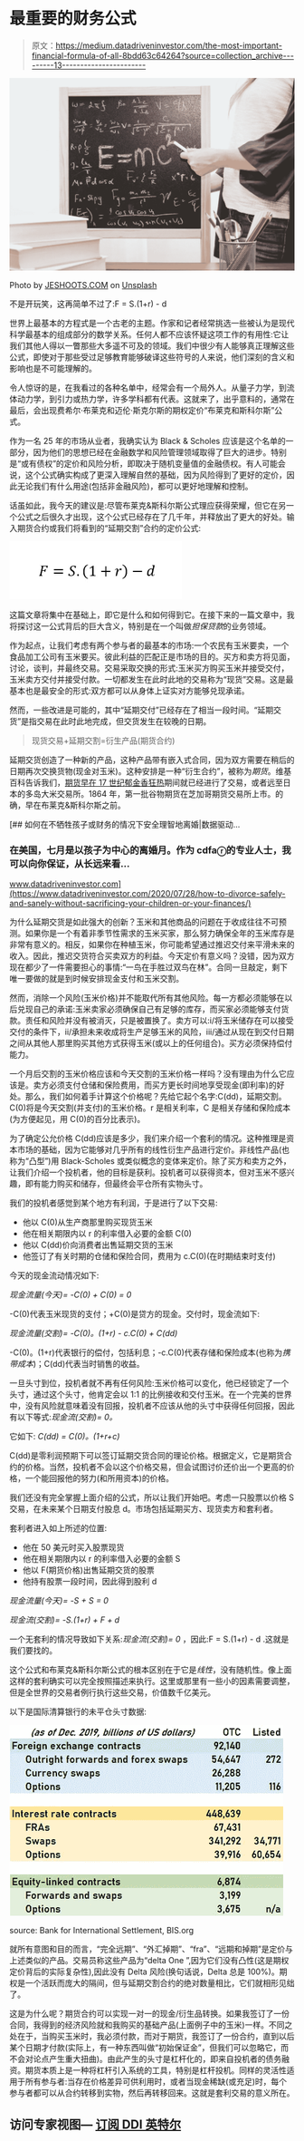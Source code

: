 # 最重要的财务公式

> 原文：<https://medium.datadriveninvestor.com/the-most-important-financial-formula-of-all-8bdd63c64264?source=collection_archive---------13----------------------->

![](img/18afb56b1c90240f34d63fbfac06a306.png)

Photo by [JESHOOTS.COM](https://unsplash.com/@jeshoots?utm_source=unsplash&utm_medium=referral&utm_content=creditCopyText) on [Unsplash](https://unsplash.com/s/photos/mathematics?utm_source=unsplash&utm_medium=referral&utm_content=creditCopyText)

不是开玩笑，这再简单不过了:F = S.(1+r) - d

世界上最基本的方程式是一个古老的主题。作家和记者经常挑选一些被认为是现代科学最基本的组成部分的数学关系。任何人都不应该怀疑这项工作的有用性:它让我们其他人得以一瞥那些大多遥不可及的领域。我们中很少有人能够真正理解这些公式，即使对于那些受过足够教育能够破译这些符号的人来说，他们深刻的含义和影响也是不可能理解的。

令人惊讶的是，在我看过的各种名单中，经常会有一个局外人。从量子力学，到流体动力学，到引力或热力学，许多学科都有代表。这就来了，出乎意料的，通常在最后，会出现费希尔·布莱克和迈伦·斯克尔斯的期权定价“布莱克和斯科尔斯”公式。

作为一名 25 年的市场从业者，我确实认为 Black & Scholes 应该是这个名单的一部分，因为他们的思想已经在金融数学和风险管理领域取得了巨大的进步。特别是“或有债权”的定价和风险分析，即取决于随机变量值的金融债权。有人可能会说，这个公式确实构成了更深入理解自然的基础，因为风险得到了更好的定价，因此无论我们有什么用途(包括非金融风险)，都可以更好地理解和控制。

话虽如此，我今天的建议是:尽管布莱克&斯科尔斯公式理应获得荣耀，但它在另一个公式之后很久才出现，这个公式已经存在了几千年，并释放出了更大的好处。输入期货合约或我们将看到的“延期交割”合约的定价公式:

![](img/13e11cba8c8322575ae74f06f22f079f.png)

这篇文章将集中在基础上，即它是什么和如何得到它。在接下来的一篇文章中，我将探讨这一公式背后的巨大含义，特别是在一个叫做*担保贷款*的业务领域。

作为起点，让我们考虑有两个参与者的最基本的市场:一个农民有玉米要卖，一个食品加工公司有玉米要买。彼此利益的匹配正是市场的目的。买方和卖方将见面，讨论，谈判，并最终交易。交易采取交换的形式:玉米买方购买玉米并接受交付，玉米卖方交付并接受付款。一切都发生在此时此地的交易称为“现货”交易。这是最基本也是最安全的形式:双方都可以从身体上证实对方能够兑现承诺。

然而，一些改进是可能的，其中“延期交付”已经存在了相当一段时间。“延期交货”是指交易在此时此地完成，但交货发生在较晚的日期。

> 现货交易+延期交割=衍生产品(期货合约)

延期交货创造了一种新的产品，这种产品带有嵌入式合同，因为双方需要在稍后的日期再次交换货物(现金对玉米)。这种安排是一种“衍生合约”，被称为*期货*。维基百科告诉我们，[期货早在 17 世纪](https://en.wikipedia.org/wiki/Futures_contract)[郁金香狂热](https://en.wikipedia.org/wiki/Tulip_mania)期间就已经进行了交易，或者远至日本的多岛大米交易所。1864 年，第一批谷物期货在芝加哥期货交易所上市。的确，早在布莱克&斯科尔斯之前。

[](https://www.datadriveninvestor.com/2020/07/28/how-to-divorce-safely-and-sanely-without-sacrificing-your-children-or-your-finances/) [## 如何在不牺牲孩子或财务的情况下安全理智地离婚|数据驱动…

### 在美国，七月是以孩子为中心的离婚月。作为 cdfaⓡ的专业人士，我可以向你保证，从长远来看…

www.datadriveninvestor.com](https://www.datadriveninvestor.com/2020/07/28/how-to-divorce-safely-and-sanely-without-sacrificing-your-children-or-your-finances/) 

为什么延期交货是如此强大的创新？玉米和其他商品的问题在于收成往往不可预测。如果你是一个有着非季节性需求的玉米买家，那么努力确保全年的玉米库存是非常有意义的。相反，如果你在种植玉米，你可能希望通过推迟交付来平滑未来的收入。因此，推迟交货符合买卖双方的利益。今天定价有意义吗？没错，因为双方现在都少了一件需要担心的事情:“一鸟在手胜过双鸟在林”。合同一旦敲定，剩下唯一要做的就是到时候安排现金支付和玉米交割。

然而，消除一个风险(玉米价格)并不能取代所有其他风险。每一方都必须能够在以后兑现自己的承诺:玉米卖家必须确保自己有足够的库存，而买家必须能够支付货款。责任和风险并没有被消灭，只是被置换了。卖方可以:i/将玉米储存在可以接受交付的条件下，ii/承担未来收成将生产足够玉米的风险，iii/通过从现在到交付日期之间从其他人那里购买其他方式获得玉米(或以上的任何组合)。买方必须保持偿付能力。

一个月后交割的玉米价格应该和今天交割的玉米价格一样吗？没有理由为什么它应该是。卖方必须支付仓储和保险费用，而买方更长时间地享受现金(即利率)的好处。那么，我们如何着手计算这个价格呢？先给它起个名字:C(dd)，延期交割。C(0)将是今天交割(并支付)的玉米价格。r 是相关利率，C 是相关存储和保险成本(为方便起见，用 C(0)的百分比表示)。

为了确定公允价格 C(dd)应该是多少，我们来介绍一个套利的情况。这种推理是资本市场的基础，因为它能够对几乎所有的线性衍生产品进行定价。非线性产品(也称为“凸型”)用 Black-Scholes 或类似概念的变体来定价。除了买方和卖方之外，让我们介绍一个投机者，他的目标是获利。投机者可以获得资本，但对玉米不感兴趣，即有能力购买和储存，但最终会平仓所有实物头寸。

我们的投机者感觉到某个地方有利润，于是进行了以下交易:

*   他以 C(0)从生产商那里购买现货玉米
*   他在相关期限内以 r 的利率借入必要的金额 C(0)
*   他以 C(dd)价向消费者出售延期交货的玉米
*   他签订了有关时期的仓储和保险合同，费用为 c.C(0)(在时期结束时支付)

今天的现金流动情况如下:

*现金流量(今天)= -C(0) + C(0) = 0*

-C(0)代表玉米现货的支付；+C(0)是贷方的现金。交付时，现金流如下:

*现金流量(交割)= -C(0)。(1+r) - c.C(0) + C(dd)*

-C(0)。(1+r)代表银行的偿付，包括利息；-c.C(0)代表存储和保险成本(也称为*携带成本*)；C(dd)代表当时销售的收益。

一旦头寸到位，投机者就不再有任何风险:玉米价格可以变化，他已经锁定了一个头寸，通过这个头寸，他肯定会以 1:1 的比例接收和交付玉米。在一个完美的世界中，没有风险就意味着没有回报，投机者不应该从他的头寸中获得任何回报，因此有以下等式:*现金流(交割)= 0。*

它如下: *C(dd) = C(0)。(1+r+c)*

C(dd)是零利润预期下可以签订延期交货合同的理论价格。根据定义，它是期货合约的价格。当然，投机者不会以这个价格交易，但会试图讨价还价出一个更高的价格，一个能回报他的努力(和所用资本)的价格。

我们还没有完全掌握上面介绍的公式，所以让我们开始吧。考虑一只股票以价格 S 交易，在未来某个日期支付股息 d。市场包括延期买方、现货卖方和套利者。

套利者进入如上所述的位置:

*   他在 50 美元时买入股票现货
*   他在相关期限内以 r 的利率借入必要的金额 S
*   他以 F(期货价格)出售延期交货的股票
*   他持有股票一段时间，因此得到股利 d

*现金流量(今天)= -S + S = 0*

*现金流(交割)= -S.(1+r) + F + d*

一个无套利的情况导致如下关系:*现金流(交割)= 0* ，因此:F = S.(1+r) - d .这就是我们要找的。

这个公式和布莱克&斯科尔斯公式的根本区别在于它是*线性*，没有随机性。像上面这样的套利确实可以完全按照描述来执行。这里或那里有一些小的因素需要调整，但是全世界的交易者例行执行这些交易，价值数千亿美元。

以下是国际清算银行的未平仓头寸数据:

![](img/8094bd0ea9a931fb37e884bcb262c9c6.png)

source: Bank for International Settlement, BIS.org

就所有意图和目的而言，“完全远期”、“外汇掉期”、“fra”、“远期和掉期”是定价与上述类似的产品。交易员称这些产品为“delta One ”,因为它们没有凸性(这是期权定价背后的实际复杂性),因此没有 Delta 风险(换句话说，Delta 总是 100%)。期权是一个活跃而庞大的隔间，但与延期交割合约的绝对数量相比，它们就相形见绌了。

这是为什么呢？期货合约可以实现一对一的现金/衍生品转换。如果我签订了一份合同，我得到的经济风险就和我购买的基础产品(上面例子中的玉米)一样。不同之处在于，当购买玉米时，我必须付款，而对于期货，我签订了一份合约，直到以后某个日期才付款(实际上，有一种东西叫做“初始保证金”，但我们可以忽略它，而不会对论点产生重大扭曲)。由此产生的头寸是杠杆化的，即来自投机者的债务融资。期货本质上是一种将杠杆引入系统的工具，特别是杠杆投机。同样的灵活性适用于所有参与者:当存在价格差异可供利用时，或者当现金稀缺(或充足)时，每个参与者都可以从合约转移到实物，然后再转移回来。这就是套利交易的意义所在。

## 访问专家视图— [订阅 DDI 英特尔](https://datadriveninvestor.com/ddi-intel)